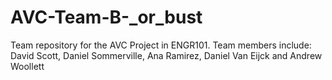 # AVC-Team-B-_or_bust
Team repository for the AVC Project in ENGR101.
Team members include: David Scott, Daniel Sommerville, Ana Ramirez, Daniel Van Eijck and Andrew Woollett
